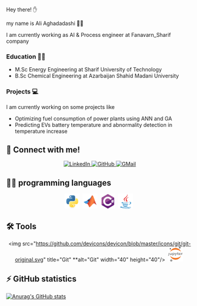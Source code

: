 Hey there! ✋

my name is Ali Aghadadashi 👷‍♂️

I am currently working as AI & Process engineer at Fanavarn_Sharif company 

### Education 🧑‍🎓
- M.Sc Energy Engineering at Sharif University of Technology
- B.Sc Chemical Engineering at Azarbaijan Shahid Madani University

### Projects 💻
I am currently working on some projects like 
- Optimizing fuel consumption of power plants using ANN and GA
- Predicting EVs battery temperature and abnormality detection in temperature increase


## :handshake: Connect with me!

<div align=center>
  <a href="https://ir.linkedin.com/in/ali-aghadadashi">
    <img src="https://img.shields.io/badge/LinkedIn-0077B5?style=for-the-badge&logo=linkedin&logoColor=white" title="LinkedIn"/>
  </a>
  <a href="https://github.com/aliagh11">
  <img src="https://img.shields.io/badge/GitHub-100000?style=for-the-badge&logo=github&logoColor=white" title="GitHub"/>
  </a>
  <a href="mailto:aliagadadashi@gmail.com">
    <img src="https://img.shields.io/badge/Gmail-D14836?style=for-the-badge&logo=gmail&logoColor=white" title="GMail"/>
  </a>
</div>


## :man_technologist: programming languages

<div align=center>
  <img src="https://github.com/devicons/devicon/blob/master/icons/python/python-original.svg" title="Python" alt="Python" width="40" height="40"/>&nbsp;
  <img src="https://github.com/devicons/devicon/blob/master/icons/matlab/matlab-original.svg" title="MATLAB" alt="MATLAB" width="40" height="40"/>&nbsp;
  <img src="https://github.com/devicons/devicon/blob/master/icons/csharp/csharp-original.svg" title="C#" alt="C#" width="40" height="40"/>&nbsp;
  <img src="https://github.com/devicons/devicon/blob/master/icons/java/java-original.svg" title="java" alt="java" width="40" height="40"/>&nbsp;
  <i class="devicon-latex-original"></i>
</div>

## :hammer_and_wrench: Tools

<div align=center>

  <img src="https://github.com/devicons/devicon/blob/master/icons/git/git-original.svg" title="Git" **alt="Git" width="40" height="40"/>&nbsp;
  <img src="https://github.com/devicons/devicon/blob/master/icons/jupyter/jupyter-original-wordmark.svg" title="Jupyter" alt="Jupyter" width="40" height="40"/>&nbsp;

</div>


## ⚡ GitHub statistics

[![Anurag's GitHub stats](https://github-readme-stats.vercel.app/api?username=aliagh11&theme=dracula)](https://github.com/anuraghazra/github-readme-stats)





<!-- Resources -->
<!-- Thanks @RobPasMue -->
